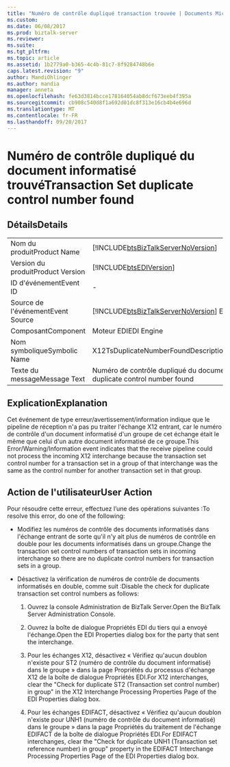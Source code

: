 ```yaml
---
title: "Numéro de contrôle dupliqué transaction trouvée | Documents Microsoft"
ms.custom: 
ms.date: 06/08/2017
ms.prod: biztalk-server
ms.reviewer: 
ms.suite: 
ms.tgt_pltfrm: 
ms.topic: article
ms.assetid: 1b2779a0-b365-4c4b-81c7-8f9284748b6e
caps.latest.revision: "9"
author: MandiOhlinger
ms.author: mandia
manager: anneta
ms.openlocfilehash: fe63d3814bcce178164054ab8dcf673eeb4f395a
ms.sourcegitcommit: cb908c540d8f1a692d01dc8f313e16cb4b4e696d
ms.translationtype: MT
ms.contentlocale: fr-FR
ms.lasthandoff: 09/20/2017
---
```

# <a name="transaction-set-duplicate-control-number-found"></a><span data-ttu-id="5dd43-102">Numéro de contrôle dupliqué du document informatisé trouvé</span><span class="sxs-lookup"><span data-stu-id="5dd43-102">Transaction Set duplicate control number found</span></span>
## <a name="details"></a><span data-ttu-id="5dd43-103">Détails</span><span class="sxs-lookup"><span data-stu-id="5dd43-103">Details</span></span>  
  
|||  
|-|-|  
|<span data-ttu-id="5dd43-104">Nom du produit</span><span class="sxs-lookup"><span data-stu-id="5dd43-104">Product Name</span></span>|[!INCLUDE[btsBizTalkServerNoVersion](../includes/btsbiztalkservernoversion-md.md)]|  
|<span data-ttu-id="5dd43-105">Version du produit</span><span class="sxs-lookup"><span data-stu-id="5dd43-105">Product Version</span></span>|[!INCLUDE[btsEDIVersion](../includes/btsediversion-md.md)]|  
|<span data-ttu-id="5dd43-106">ID d'événement</span><span class="sxs-lookup"><span data-stu-id="5dd43-106">Event ID</span></span>|-|  
|<span data-ttu-id="5dd43-107">Source de l'événement</span><span class="sxs-lookup"><span data-stu-id="5dd43-107">Event Source</span></span>|[!INCLUDE[btsBizTalkServerNoVersion](../includes/btsbiztalkservernoversion-md.md)]<span data-ttu-id="5dd43-108"> EDI</span><span class="sxs-lookup"><span data-stu-id="5dd43-108"> EDI</span></span>|  
|<span data-ttu-id="5dd43-109">Composant</span><span class="sxs-lookup"><span data-stu-id="5dd43-109">Component</span></span>|<span data-ttu-id="5dd43-110">Moteur EDI</span><span class="sxs-lookup"><span data-stu-id="5dd43-110">EDI Engine</span></span>|  
|<span data-ttu-id="5dd43-111">Nom symbolique</span><span class="sxs-lookup"><span data-stu-id="5dd43-111">Symbolic Name</span></span>|<span data-ttu-id="5dd43-112">X12TsDuplicateNumberFoundDescription</span><span class="sxs-lookup"><span data-stu-id="5dd43-112">X12TsDuplicateNumberFoundDescription</span></span>|  
|<span data-ttu-id="5dd43-113">Texte du message</span><span class="sxs-lookup"><span data-stu-id="5dd43-113">Message Text</span></span>|<span data-ttu-id="5dd43-114">Numéro de contrôle dupliqué du document informatisé trouvé</span><span class="sxs-lookup"><span data-stu-id="5dd43-114">Transaction Set duplicate control number found</span></span>|  
  
## <a name="explanation"></a><span data-ttu-id="5dd43-115">Explication</span><span class="sxs-lookup"><span data-stu-id="5dd43-115">Explanation</span></span>  
 <span data-ttu-id="5dd43-116">Cet événement de type erreur/avertissement/information indique que le pipeline de réception n'a pas pu traiter l'échange X12 entrant, car le numéro de contrôle d'un document informatisé d'un groupe de cet échange était le même que celui d'un autre document informatisé de ce groupe.</span><span class="sxs-lookup"><span data-stu-id="5dd43-116">This Error/Warning/Information event indicates that the receive pipeline could not process the incoming X12 interchange because the transaction set control number for a transaction set in a group of that interchange was the same as the control number for another transaction set in that group.</span></span>  
  
## <a name="user-action"></a><span data-ttu-id="5dd43-117">Action de l'utilisateur</span><span class="sxs-lookup"><span data-stu-id="5dd43-117">User Action</span></span>  
 <span data-ttu-id="5dd43-118">Pour résoudre cette erreur, effectuez l’une des opérations suivantes :</span><span class="sxs-lookup"><span data-stu-id="5dd43-118">To resolve this error, do one of the following:</span></span>  
  
-   <span data-ttu-id="5dd43-119">Modifiez les numéros de contrôle des documents informatisés dans l'échange entrant de sorte qu'il n'y ait plus de numéros de contrôle en double pour les documents informatisés dans un groupe.</span><span class="sxs-lookup"><span data-stu-id="5dd43-119">Change the transaction set control numbers of transaction sets in incoming interchange so there are no duplicate control numbers for transaction sets in a group.</span></span>  
  
-   <span data-ttu-id="5dd43-120">Désactivez la vérification de numéros de contrôle de documents informatisés en double, comme suit :</span><span class="sxs-lookup"><span data-stu-id="5dd43-120">Disable the check for duplicate transaction set control numbers as follows:</span></span>  
  
    1.  <span data-ttu-id="5dd43-121">Ouvrez la console Administration de BizTalk Server.</span><span class="sxs-lookup"><span data-stu-id="5dd43-121">Open the BizTalk Server Administration Console.</span></span>  
  
    2.  <span data-ttu-id="5dd43-122">Ouvrez la boîte de dialogue Propriétés EDI du tiers qui a envoyé l'échange.</span><span class="sxs-lookup"><span data-stu-id="5dd43-122">Open the EDI Properties dialog box for the party that sent the interchange.</span></span>  
  
    3.  <span data-ttu-id="5dd43-123">Pour les échanges X12, désactivez « Vérifiez qu'aucun doublon n'existe pour ST2 (numéro de contrôle du document informatisé) dans le groupe » dans la page Propriétés du processus d'échange X12 de la boîte de dialogue Propriétés EDI.</span><span class="sxs-lookup"><span data-stu-id="5dd43-123">For X12 interchanges, clear the "Check for duplicate ST2 (Transaction set control number) in group" in the X12 Interchange Processing Properties Page of the EDI Properties dialog box.</span></span>  
  
    4.  <span data-ttu-id="5dd43-124">Pour les échanges EDIFACT, désactivez « Vérifiez qu'aucun doublon n'existe pour UNH1 (numéro de contrôle du document informatisé) dans le groupe » dans la page Propriétés du traitement de l'échange EDIFACT de la boîte de dialogue Propriétés EDI.</span><span class="sxs-lookup"><span data-stu-id="5dd43-124">For EDIFACT interchanges, clear the "Check for duplicate UNH1 (Transaction set reference number) in group" property in the EDIFACT Interchange Processing Properties Page of the EDI Properties dialog box.</span></span>
